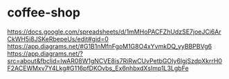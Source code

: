 # coffee-shop
https://docs.google.com/spreadsheets/d/1mMHoPACFZhUdzSE7joeJCi6ArCkWH5i8JSKeRbepeUs/edit#gid=0
https://app.diagrams.net/#G1B1nMfnFgoM1G8O4xYvmkDQ_yyBBPBVg6
https://app.diagrams.net/?src=about&fbclid=IwAR08W1gNCVE8is7RiRwCUvPetbGOIy6lgjSzdpXkrrH0F2ACEWMxv7Y4Lkg#G116pfDKOvbs_Ex6nhbxdXsImp1L3LgbFe
